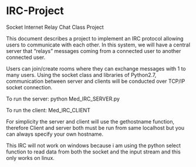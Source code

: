 # IRC-Project
Socket Internet Relay Chat Class Project

This document describes a project to implement an IRC protocol allowing users to communicate with each other. In this system, we will have a central server that “relays” messages coming from a connected user to another connected user. 

Users can join/create rooms where they can exchange messages with 1 to many users.
Using the socket class and libraries of Python2.7, communication between server and clients will be conducted over TCP/IP socket connection. 

To run the server: python Med_IRC_SERVER.py

To run the client: Med_IRC_CLIENT

For simplicity the server and client will use the gethostname function, therefore
Client and server both must be run from same localhost but you can always specify your own 
hostname.


This IRC will not work on windows because i am using the python select function
to read data from both the socket and the input stream and this only works on linux.
